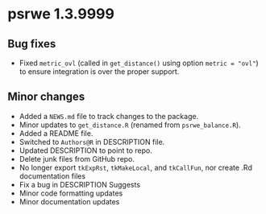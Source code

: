 # psrwe 1.3.9999

## Bug fixes

* Fixed `metric_ovl` (called in `get_distance()` using option `metric = "ovl"`)
to ensure integration is over the proper support.

## Minor changes

* Added a `NEWS.md` file to track changes to the package.
* Minor updates to `get_distance.R` (renamed from `psrwe_balance.R`).
* Added a README file.
* Switched to `Authors@R` in DESCRIPTION file.
* Updated DESCRIPTION to point to repo.
* Delete junk files from GitHub repo.
* No longer export `tkExpRst`, `tkMakeLocal`, and `tkCallFun`, nor create .Rd
documentation files
* Fix a bug in DESCRIPTION Suggests
* Minor code formatting updates
* Minor documentation updates